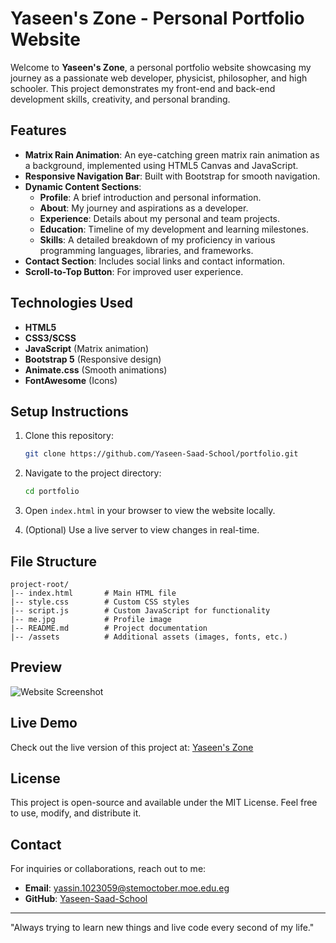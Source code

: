 # Yaseen's Zone - Personal Portfolio Website

Welcome to **Yaseen's Zone**, a personal portfolio website showcasing my journey as a passionate web developer, physicist, philosopher, and high schooler. This project demonstrates my front-end and back-end development skills, creativity, and personal branding.

## Features

- **Matrix Rain Animation**: An eye-catching green matrix rain animation as a background, implemented using HTML5 Canvas and JavaScript.
- **Responsive Navigation Bar**: Built with Bootstrap for smooth navigation.
- **Dynamic Content Sections**:
  - **Profile**: A brief introduction and personal information.
  - **About**: My journey and aspirations as a developer.
  - **Experience**: Details about my personal and team projects.
  - **Education**: Timeline of my development and learning milestones.
  - **Skills**: A detailed breakdown of my proficiency in various programming languages, libraries, and frameworks.
- **Contact Section**: Includes social links and contact information.
- **Scroll-to-Top Button**: For improved user experience.

## Technologies Used

- **HTML5**
- **CSS3/SCSS**
- **JavaScript** (Matrix animation)
- **Bootstrap 5** (Responsive design)
- **Animate.css** (Smooth animations)
- **FontAwesome** (Icons)

## Setup Instructions

1. Clone this repository:
   ```bash
   git clone https://github.com/Yaseen-Saad-School/portfolio.git
   ```

2. Navigate to the project directory:
   ```bash
   cd portfolio
   ```

3. Open `index.html` in your browser to view the website locally.

4. (Optional) Use a live server to view changes in real-time.

## File Structure

```
project-root/
|-- index.html       # Main HTML file
|-- style.css        # Custom CSS styles
|-- script.js        # Custom JavaScript for functionality
|-- me.jpg           # Profile image
|-- README.md        # Project documentation
|-- /assets          # Additional assets (images, fonts, etc.)
```

## Preview

![Website Screenshot](https://cloud-9yyt4m0pt-hack-club-bot.vercel.app/0image.png)

## Live Demo

Check out the live version of this project at: [Yaseen's Zone](#)

## License

This project is open-source and available under the MIT License. Feel free to use, modify, and distribute it.

## Contact

For inquiries or collaborations, reach out to me:

- **Email**: [yassin.1023059@stemoctober.moe.edu.eg](mailto:yassin.1023059@stemoctober.moe.edu.eg)
- **GitHub**: [Yaseen-Saad-School](https://github.com/Yaseen-Saad-School)

---

"Always trying to learn new things and live code every second of my life."
